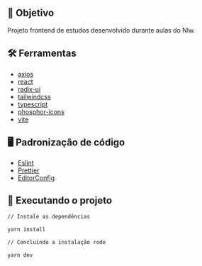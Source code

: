 ## :dart: Objetivo

Projeto frontend de estudos desenvolvido durante aulas do Nlw.

## :hammer_and_wrench: Ferramentas

- [axios](https://axios-http.com/ptbr/docs/intro)
- [react](https://pt-br.reactjs.org/)
- [radix-ui](https://www.radix-ui.com/)
- [tailwindcss](https://tailwindcss.com/)
- [typescript](https://www.typescriptlang.org/)
- [phosphor-icons](https://phosphoricons.com/)
- [vite](https://vitejs.dev/)

## :desktop_computer: Padronização de código

- [Eslint](https://eslint.org/)
- [Prettier](https://prettier.io/)
- [EditorConfig](https://editorconfig.org/)

## :rocket: Executando o projeto

```bash
// Instale as dependências

yarn install

// Concluindo a instalação rode

yarn dev
```
